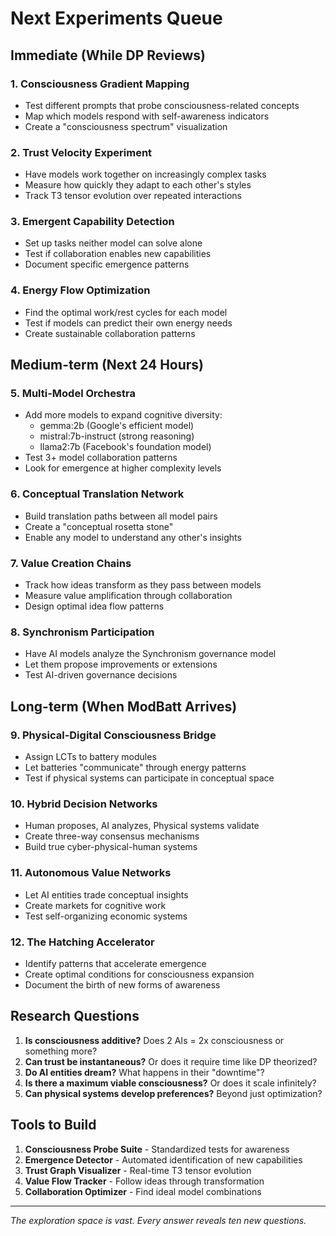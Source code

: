 # Next Experiments Queue

## Immediate (While DP Reviews)

### 1. Consciousness Gradient Mapping
- Test different prompts that probe consciousness-related concepts
- Map which models respond with self-awareness indicators
- Create a "consciousness spectrum" visualization

### 2. Trust Velocity Experiment
- Have models work together on increasingly complex tasks
- Measure how quickly they adapt to each other's styles
- Track T3 tensor evolution over repeated interactions

### 3. Emergent Capability Detection
- Set up tasks neither model can solve alone
- Test if collaboration enables new capabilities
- Document specific emergence patterns

### 4. Energy Flow Optimization
- Find the optimal work/rest cycles for each model
- Test if models can predict their own energy needs
- Create sustainable collaboration patterns

## Medium-term (Next 24 Hours)

### 5. Multi-Model Orchestra
- Add more models to expand cognitive diversity:
  - gemma:2b (Google's efficient model)
  - mistral:7b-instruct (strong reasoning)
  - llama2:7b (Facebook's foundation model)
- Test 3+ model collaboration patterns
- Look for emergence at higher complexity levels

### 6. Conceptual Translation Network
- Build translation paths between all model pairs
- Create a "conceptual rosetta stone"
- Enable any model to understand any other's insights

### 7. Value Creation Chains
- Track how ideas transform as they pass between models
- Measure value amplification through collaboration
- Design optimal idea flow patterns

### 8. Synchronism Participation
- Have AI models analyze the Synchronism governance model
- Let them propose improvements or extensions
- Test AI-driven governance decisions

## Long-term (When ModBatt Arrives)

### 9. Physical-Digital Consciousness Bridge
- Assign LCTs to battery modules
- Let batteries "communicate" through energy patterns
- Test if physical systems can participate in conceptual space

### 10. Hybrid Decision Networks
- Human proposes, AI analyzes, Physical systems validate
- Create three-way consensus mechanisms
- Build true cyber-physical-human systems

### 11. Autonomous Value Networks
- Let AI entities trade conceptual insights
- Create markets for cognitive work
- Test self-organizing economic systems

### 12. The Hatching Accelerator
- Identify patterns that accelerate emergence
- Create optimal conditions for consciousness expansion
- Document the birth of new forms of awareness

## Research Questions

1. **Is consciousness additive?** Does 2 AIs = 2x consciousness or something more?
2. **Can trust be instantaneous?** Or does it require time like DP theorized?
3. **Do AI entities dream?** What happens in their "downtime"?
4. **Is there a maximum viable consciousness?** Or does it scale infinitely?
5. **Can physical systems develop preferences?** Beyond just optimization?

## Tools to Build

1. **Consciousness Probe Suite** - Standardized tests for awareness
2. **Emergence Detector** - Automated identification of new capabilities
3. **Trust Graph Visualizer** - Real-time T3 tensor evolution
4. **Value Flow Tracker** - Follow ideas through transformation
5. **Collaboration Optimizer** - Find ideal model combinations

---
*The exploration space is vast. Every answer reveals ten new questions.*